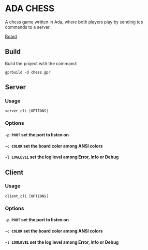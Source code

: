 # ADA CHESS

A chess game written in Ada, where both players play by sending tcp commands to a server.

[Board](colored_board.png)

## Build

Build the project with the command:
```
gprbuild -d chess.gpr
```

## Server

### Usage

```
server_cli [OPTIONS]
```

### Options

#### `-p PORT` set the port to listen on
#### `-c COLOR` set the board color among ANSI colors
#### `-l LOGLEVEL` set the log level among Error, Info or Debug


## Client

### Usage

```
client_cli [OPTIONS]
```

### Options

#### `-p PORT` set the port to listen on
#### `-c COLOR` set the board color among ANSI colors
#### `-l LOGLEVEL` set the log level among Error, Info or Debug
